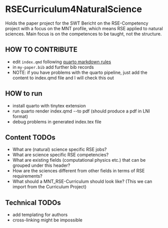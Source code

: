 # RSECurriculum4NaturalScience
Holds the paper project for the SWT Bericht on the RSE-Competency project with a focus on the MNT profile, which means RSE
applied to natural sciences. Main focus is on the competences to be taught, not the structure.

## HOW TO CONTRIBUTE

- edit `index.qmd` following [quarto markdown rules](https://quarto.org/docs/authoring/markdown-basics.html)
- in `my-paper.bib` add further bib records
- NOTE: if you have problems with the quarto pipeline, just add the content to index.qmd file and I will check this out

## HOW to run

- install quarto with tinytex extension
- run quarto render index.qmd --to pdf (should produce a pdf in LNI format)
- debug problems in generated index.tex file


## Content TODOs

-	What are (natural) science specific RSE jobs?
-	What are science specific RSE competencies?
-	What are existing fields (computational physics etc.) that can be grouped under this header?
-	How are the sciences different from other fields in terms of RSE requirements?
-	What should a MNT_RSE-Curriculum should look like? (This we can import from the Curriculum Project)


## Technical TODOs

- add templating for authors
- cross-linking might be impossible

